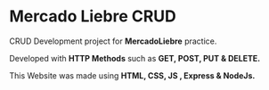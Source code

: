 # Mercado Liebre CRUD

CRUD Development project for **MercadoLiebre** practice.

Developed with **HTTP Methods** such as **GET, POST, PUT & DELETE.** 

This Website was made using **HTML, CSS, JS , Express & NodeJs.**